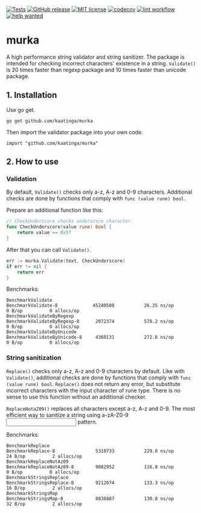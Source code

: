[![Tests](https://github.com/kaatinga/murka/actions/workflows/test.yml/badge.svg?branch=main)](https://github.com/kaatinga/murka/actions/workflows/test.yml)
[![GitHub release](https://img.shields.io/github/release/kaatinga/murka.svg)](https://github.com/kaatinga/murka/releases)
[![MIT license](https://img.shields.io/badge/License-MIT-blue.svg)](https://github.com/kaatinga/murka/blob/main/LICENSE)
[![codecov](https://codecov.io/gh/kaatinga/murka/branch/main/graph/badge.svg)](https://codecov.io/gh/kaatinga/murka)
[![lint workflow](https://github.com/kaatinga/murka/actions/workflows/golangci-lint.yml/badge.svg)](https://github.com/kaatinga/murka/actions?query=workflow%3Alinter)
[![help wanted](https://img.shields.io/badge/Help%20wanted-True-yellow.svg)](https://github.com/kaatinga/murka/issues?q=is%3Aopen+is%3Aissue+label%3A%22help+wanted%22)

# murka

A high performance string validator and string sanitizer. The package is intended for checking incorrect characters' existence in a string.
`Validate()` is 20 times faster than regexp package and 10 times faster than unicode package.

## 1. Installation

Use go get.

	go get github.com/kaatinga/murka

Then import the validator package into your own code.

	import "github.com/kaatinga/murka"

## 2. How to use

### Validation

By default, `Validate()` checks only a-z, A-z and 0-9 characters. Additional checks are done by functions that comply
with `func (value rune) bool`.

Prepare an additional function like this:

```go
// CheckUnderscore checks underscore character.
func CheckUnderscore(value rune) bool {
    return value == 0x5f
}
```

After that you can call `Validate()`.

```go
err := murka.Validate(text, CheckUnderscore)
if err != nil {
    return err
}
```

Benchmarks:

```
BenchmarkValidate
BenchmarkValidate-8    	        45240508	       26.35 ns/op	       0 B/op	       0 allocs/op
BenchmarkValidateByRegexp
BenchmarkValidateByRegexp-8    	 2072374	       578.2 ns/op	       0 B/op	       0 allocs/op
BenchmarkValidateByUnicode
BenchmarkValidateByUnicode-8   	 4360131	       272.8 ns/op	       0 B/op	       0 allocs/op
```

### String sanitization

`Replace()` checks only a-z, A-z and 0-9 characters by default. Like with `Validate()`, additional checks are done by
functions that comply with `func (value rune) bool`. `Replace()` does not return any error, but substitute incorrect
characters with the input character of rune type. There is no sense to use this function without an additional checker.

`ReplaceNotaZ09()` replaces all characters except a-z, A-z and 0-9. The most efficient way to sanitize a string using
a-zA-Z0-9<input character> pattern.

Benchmarks:

```
BenchmarkReplace
BenchmarkReplace-8          	 5310733	       229.0 ns/op	      24 B/op	       2 allocs/op
BenchmarkReplaceNotAz09
BenchmarkReplaceNotAz09-8   	 9882952	       116.8 ns/op	       0 B/op	       0 allocs/op
BenchmarkStringsReplace
BenchmarkStringsReplace-8   	 9212074	       133.3 ns/op	      16 B/op	       2 allocs/op
BenchmarkStringsMap
BenchmarkStringsMap-8       	 8836887	       130.8 ns/op	      32 B/op	       2 allocs/op
```
